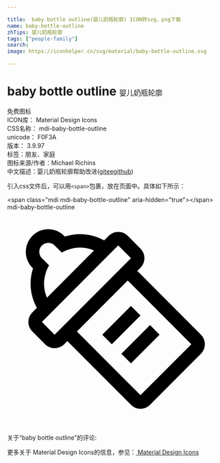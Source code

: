 ```yaml
---

title:  baby bottle outline(婴儿奶瓶轮廓) ICON转svg、png下载
name: baby-bottle-outline
zhTips: 婴儿奶瓶轮廓
tags: ["people-family"]
search: 
image: https://iconhelper.cn/svg/material/baby-bottle-outline.svg

---
```


# baby bottle outline  <small style="font-size: 60%;font-weight: 100">婴儿奶瓶轮廓</small>


<div class="detail-page">
<p>
<span><span class="badge-success badge">免费图标</span> </span>
<br/>
<span>
ICON库：
<span class="badge-secondary badge">Material Design Icons</span> 
</span>
<br/>
<span>
CSS名称：
<span class="badge-secondary badge">mdi-baby-bottle-outline</span> 
</span>
<br/>
<span>
unicode：
<span class="badge-secondary badge">F0F3A</span> 
<copy-btn content='F0F3A' btn-title=""></copy-btn>
<copy-btn :content='String.fromCodePoint(parseInt("F0F3A", 16))' btn-title="复制U"></copy-btn>
</span>
<br/>
<span>
版本：
<span class="badge-secondary badge">3.9.97</span> 
</span><br/><span>标签：<span class="badge-light badge"><router-link to="/tags/people-family.html">朋友、家庭</router-link></span></span>
<br/>
<span>图标来源/作者：<span class="badge-light badge">Michael Richins</span></span> 
<br/>
<span class="zh-detail">中文描述：<span class="badge-primary badge">婴儿奶瓶轮廓</span><span class="help-link"><span>帮助改进</span>(<a href="https://gitee.com/liuwave/icon-helper/edit/master/json/material/baby-bottle-outline.json" target="_blank" rel="noopener noreferrer">gitee</a><a href="https://github.com/liuwave/icon-helper/edit/master/json/material/baby-bottle-outline.json" target="_blank" rel="noopener noreferrer">github</a></span>)</span><br/>
</p>
</div>
<div class="alert alert-dark">
  <i class="mdi mdi-baby-bottle-outline mdi-48px"></i>
  <i class="mdi mdi-baby-bottle-outline mdi-36px"></i>
  <i class="mdi mdi-baby-bottle-outline mdi-24px"></i>
  <i class="mdi mdi-baby-bottle-outline mdi-18px"></i>
</div>
<div>
  <p>引入css文件后，可以用<code>&lt;span&gt;</code>包裹，放在页面中。具体如下所示：    
  </p>
  <div class="alert alert-primary" style="font-size: 14px">
    &lt;span class="mdi mdi-baby-bottle-outline" aria-hidden="true"&gt;&lt;/span&gt;
    <copy-btn content='<span class="mdi mdi-baby-bottle-outline" aria-hidden="true"></span>'></copy-btn>
  </div>
  <div class="alert alert-secondary">
    <i class="mdi mdi-baby-bottle-outline"
    style="font-size: 24px"
    aria-hidden="true"></i> mdi-baby-bottle-outline
    <copy-btn content="mdi-baby-bottle-outline" btn-title="复制图标名称"></copy-btn>
  </div>
</div>
<div id="svg" class="svg-wrap">
<svg xmlns="http://www.w3.org/2000/svg" viewBox="0 0 24 24"><path d="M11.28 2.8L10.78 3.3C9.44 2.55 7.84 2.4 6.41 2.87L6.33 2.8C5.36 1.82 3.77 1.82 2.8 2.8S1.82 5.36 2.8 6.33L2.87 6.41C2.4 7.84 2.55 9.44 3.3 10.78L2.8 11.28C2.21 11.87 2.21 12.81 2.8 13.4L4.21 14.82C4.8 15.4 5.74 15.4 6.33 14.82L6.68 14.46L13.76 21.53C14.34 22.12 15.29 22.12 15.88 21.53L21.53 15.88C22.12 15.29 22.12 14.34 21.53 13.75L14.46 6.68L14.82 6.33C15.4 5.74 15.4 4.8 14.82 4.21L13.4 2.79C12.82 2.21 11.87 2.21 11.28 2.8M4.25 7.05C4.33 6.71 4.47 6.38 4.66 6.07L3.86 5.27C3.75 5.16 3.67 5.04 3.63 4.9C3.5 4.56 3.57 4.14 3.86 3.86S4.56 3.5 4.9 3.63C5.04 3.67 5.16 3.75 5.27 3.86L6.07 4.66C6.38 4.47 6.71 4.33 7.05 4.25C7.91 4 8.83 4.06 9.65 4.42L4.42 9.65C4.06 8.83 4 7.91 4.25 7.05M20.47 14.82L14.82 20.47L7.75 13.4L13.4 7.75L20.47 14.82M13.76 5.27L5.27 13.76L3.86 12.34L12.34 3.86L13.76 5.27M14.82 11.63L11.63 14.82L10.57 13.76L13.76 10.57L14.82 11.63M16.94 13.76L13.76 16.94L12.69 15.88L15.88 12.69L16.94 13.76Z" /></svg>
</div>
<detail full-name='mdi-baby-bottle-outline'></detail>
<div>
<p>关于“baby bottle outline”的评论:</p>
</div>
<Vssue title="关于“baby bottle outline”的评论" ></Vssue>    
<div><p>更多关于 Material Design Icons的信息，参见：<a target="_blank" href="https://iconhelper.cn/material.html"> Material Design Icons</a>
</p></div>
